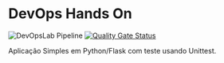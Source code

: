 # DevOps Hands On


![DevOpsLab Pipeline](https://github.com/Allanfers/labdevops-experience/actions/workflows/pipeline.yml/badge.svg) [![Quality Gate Status](https://sonarcloud.io/api/project_badges/measure?project=Allanfers_labdevops-experience&metric=alert_status)](https://sonarcloud.io/summary/new_code?id=Allanfers_labdevops-experience)





Aplicação Simples em Python/Flask com teste usando Unittest.

